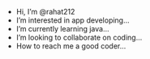 -  Hi, I’m @rahat212
-  I’m interested in app developing...
-  I’m currently learning java...
-  I’m looking to collaborate on coding...
-  How to reach me a good coder...

<!---
rahat212/rahat212 is a ✨ special ✨ repository because its `README.md` (this file) appears on your GitHub profile.
You can click the Preview link to take a look at your changes.
--->
